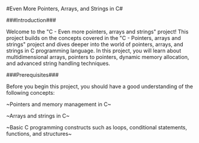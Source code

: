 #Even More Pointers, Arrays, and Strings in C#


###Introduction###

Welcome to the "C - Even more pointers, arrays and strings" project! This project builds on the concepts covered in the "C - Pointers, arrays and strings" project and dives deeper into the world of pointers, arrays, and strings in C programming language. In this project, you will learn about multidimensional arrays, pointers to pointers, dynamic memory allocation, and advanced string handling techniques.

###Prerequisites###

Before you begin this project, you should have a good understanding of the following concepts:

~Pointers and memory management in C~

~Arrays and strings in C~

~Basic C programming constructs such as loops, conditional statements, functions, and structures~
